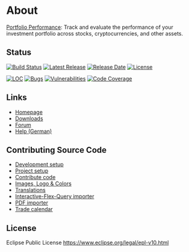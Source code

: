 # About

[Portfolio Performance](https://www.portfolio-performance.info): Track and evaluate the performance of your investment portfolio across stocks, cryptocurrencies, and other assets.

## Status

[![Build Status](https://github.com/portfolio-performance/portfolio/workflows/CI/badge.svg)](https://github.com/portfolio-performance/portfolio/actions?query=workflow%3ACI) [![Latest Release](https://img.shields.io/github/release/buchen/portfolio.svg)](https://github.com/portfolio-performance/portfolio/releases/latest) [![Release Date](https://img.shields.io/github/release-date/buchen/portfolio?color=blue)](https://github.com/portfolio-performance/portfolio/releases/latest) [![License](https://img.shields.io/github/license/buchen/portfolio.svg)](https://github.com/portfolio-performance/portfolio/blob/master/LICENSE)

[![LOC](https://sonarcloud.io/api/project_badges/measure?project=name.abuchen.portfolio%3Aportfolio-app&metric=ncloc)](https://sonarcloud.io/dashboard?id=name.abuchen.portfolio%3Aportfolio-app) [![Bugs](https://sonarcloud.io/api/project_badges/measure?project=name.abuchen.portfolio%3Aportfolio-app&metric=bugs)](https://sonarcloud.io/project/issues?id=name.abuchen.portfolio%3Aportfolio-app&resolved=false&types=BUG) [![Vulnerabilities](https://sonarcloud.io/api/project_badges/measure?project=name.abuchen.portfolio%3Aportfolio-app&metric=vulnerabilities)](https://sonarcloud.io/project/issues?id=name.abuchen.portfolio%3Aportfolio-app&resolved=false&types=VULNERABILITY) [![Code Coverage](https://sonarcloud.io/api/project_badges/measure?project=name.abuchen.portfolio%3Aportfolio-app&metric=coverage)](https://sonarcloud.io/component_measures?id=name.abuchen.portfolio%3Aportfolio-app&metric=Coverage)


## Links

* [Homepage](https://www.portfolio-performance.info)
* [Downloads](https://github.com/portfolio-performance/portfolio/releases)
* [Forum](https://forum.portfolio-performance.info/)
* [Help (German)](https://help.portfolio-performance.info/)


## Contributing Source Code

* [Development setup](CONTRIBUTING.md#development-setup)
* [Project setup](CONTRIBUTING.md#project-setup)
* [Contribute code](CONTRIBUTING.md#contribute-code)
* [Images, Logo & Colors](CONTRIBUTING.md#images-logo-and-color)
* [Translations](CONTRIBUTING.md#translations)
* [Interactive-Flex-Query importer](CONTRIBUTING.md#interactive-flex-query-importer)
* [PDF importer](CONTRIBUTING.md#pdf-importer)
* [Trade calendar](CONTRIBUTING.md#trade-calendar)


## License

Eclipse Public License
https://www.eclipse.org/legal/epl-v10.html
